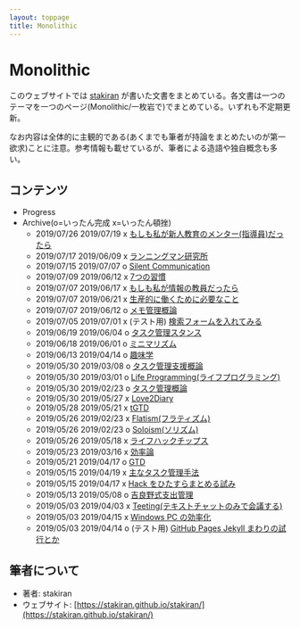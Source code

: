 ```yaml
---
layout: toppage
title: Monolithic
---
```


# Monolithic
このウェブサイトでは [stakiran](https://stakiran.github.io/stakiran/) が書いた文書をまとめている。各文書は一つのテーマを一つのページ(Monolithic/一枚岩で)でまとめている。いずれも不定期更新。

なお内容は全体的に主観的である(あくまでも筆者が持論をまとめたいのが第一欲求)ことに注意。参考情報も載せているが、筆者による造語や独自概念も多い。

## コンテンツ
- Progress
- Archive(o=いったん完成 x=いったん頓挫)
  - 2019/07/26 2019/07/19 x [もしも私が新人教育のメンター(指導員)だったら](if_i_am_a_mentor_of_newbie.md)
  - 2019/07/17 2019/06/09 x [ランニングマン研究所](runningman.md)
  - 2019/07/15 2019/07/07 o [Silent Communication](silent_communication.md)
  - 2019/07/09 2019/06/12 x [7つの習慣](7habits.md)
  - 2019/07/07 2019/06/17 x [もしも私が情報の教員だったら](if_i_am_an_ict_teacher.md)
  - 2019/07/07 2019/06/21 x [生産的に働くために必要なこと](productive_work_requirement.md)
  - 2019/07/07 2019/06/12 o [メモ管理概論](memo_management.md)
  - 2019/07/05 2019/07/01 x (テスト用) [検索フォームを入れてみる](test_search_text.md)
  - 2019/06/19 2019/06/04 o [タスク管理スタンス](task_management_stance.md)
  - 2019/06/18 2019/06/01 o [ミニマリズム](minimalism.md)
  - 2019/06/13 2019/04/14 o [趣味学](hobbilogy.md)
  - 2019/05/30 2019/03/08 o [タスク管理支援概論](task_management_support.md)
  - 2019/05/30 2019/03/01 o [Life Programming(ライフプログラミング)](life_programming.md)
  - 2019/05/30 2019/02/23 o [タスク管理概論](task_management.md)
  - 2019/05/30 2019/05/27 x [Love2Diary](diary.md)
  - 2019/05/28 2019/05/21 x [tGTD](tgtd.md)
  - 2019/05/26 2019/02/23 x [Flatism(フラティズム)](flatism.md)
  - 2019/05/26 2019/02/23 o [Soloism(ソリズム)](soloism.md)
  - 2019/05/26 2019/05/18 x [ライフハックチップス](lifehack_tips.md)
  - 2019/05/23 2019/03/16 x [効率論](efficy.md)
  - 2019/05/21 2019/04/17 o [GTD](gtd.md)
  - 2019/05/15 2019/04/19 x [主なタスク管理手法](task_management_methods.md)
  - 2019/05/15 2019/04/17 x [Hack をひたすらまとめる試み](hacks.md)
  - 2019/05/13 2019/05/08 o [吉良野式支出管理](staspecon.md)
  - 2019/05/03 2019/04/03 x [Teeting(テキストチャットのみで会議する)](teeting.md)
  - 2019/05/03 2019/04/15 x [Windows PC の効率化](efficy_windows.md)
  - 2019/05/03 2019/04/14 o (テスト用) [GitHub Pages Jekyll まわりの試行とか](test_githuboages_jekyll.md)

## 筆者について
- 著者: stakiran
- ウェブサイト: [https://stakiran.github.io/stakiran/](https://stakiran.github.io/stakiran/)
